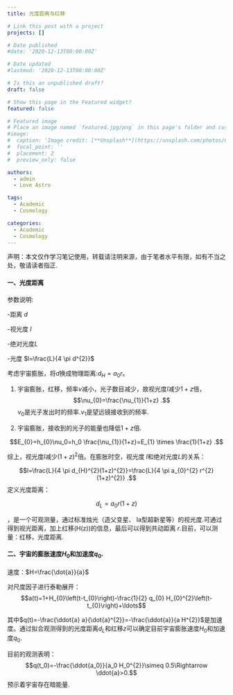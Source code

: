 ```yaml
---
title: 光度距离与红移

# Link this post with a project
projects: []

# Date published
#date: '2020-12-13T00:00:00Z'

# Date updated
#lastmod: '2020-12-13T00:00:00Z'

# Is this an unpublished draft?
draft: false

# Show this page in the Featured widget?
featured: false

# Featured image
# Place an image named `featured.jpg/png` in this page's folder and customize its options here.
#image:
#  caption: 'Image credit: [**Unsplash**](https://unsplash.com/photos/CpkOjOcXdUY)'
#  focal_point: ''
#  placement: 2
#  preview_only: false

authors:
  - admin
  - Love Astro

tags:
  - Academic
  - Cosmology

categories:
  - Academic
  - Cosmology
---
```


声明：本文仅作学习笔记使用，转载请注明来源，由于笔者水平有限，如有不当之处，敬请读者指正.

#### 一、光度距离
参数说明:

 -距离 $d$
 
 -视光度 $l$
 
 -绝对光度$L$
 
 -光度 $l=\frac{L}{4 \pi d^{2}}$
 
 考虑宇宙膨胀，将$d$换成物理距离:$d_H=a_0r$。
 
 1. 宇宙膨胀，红移，频率$\nu$减小，光子数目减少，故视光度$l$减少$1+z$倍，
 $$\nu_{0}=\frac{\nu_{1}}{1+z} .$$
 $\nu_0$是光子发出时的频率.$\nu_1$是望远镜接收到的频率.
 
 2. 宇宙膨胀，接收到的光子的能量也降低$1+z$倍.

$$E_{0}=h_{0}\nu_0=h_0 \frac{\nu_{1}}{1+z}=E_{1} \times \frac{1}{1+z} .$$

综上，视光度$l$减少$(1+z)^2$倍。在膨胀时空，视光度 $l$和绝对光度$L$的关系：

$$l=\frac{L}{4 \pi d_{H}^{2}(1+z)^{2}}=\frac{L}{4 \pi a_{0}^{2} r^{2}(1+z)^{2}} .$$
定义光度距离：

$$d_{L}=a_{0} r(1+z)$$

，是一个可观测量，通过标准烛光（造父变星、 Ia型超新星等）的视光度.可通过得到视光距离，加上红移(H(z))的信息，最后可以得到共动距离 
$r$.目前，可以测量：红移，光度距离.

#### 二、宇宙的膨胀速度$H_0$和加速度$q_0$.

速度：$H=\frac{\dot{a}}{a}$

对尺度因子进行泰勒展开：
$$a(t)=1+H_{0}\left(t-t_{0}\right)-\frac{1}{2} q_{0} H_{0}^{2}\left(t-t_{0}\right)+\ldots$$

其中$q(t)=-\frac{\ddot{a} a}{\dot{a}^{2}}=-\frac{\ddot{a}}{a H^{2}}$是加速度。通过拟合观测得到的光度距离$d_{L}$和红移$z$可以确定目前宇宙膨胀速度$H_0$和加速度$q_0$.

目前的观测表明：
$$q(t_0)=-\frac{\ddot{a_0}}{a_0 H_0^{2}}\simeq 0.5\Rightarrow \ddot{a}>0.$$
预示着宇宙存在暗能量. 

 
